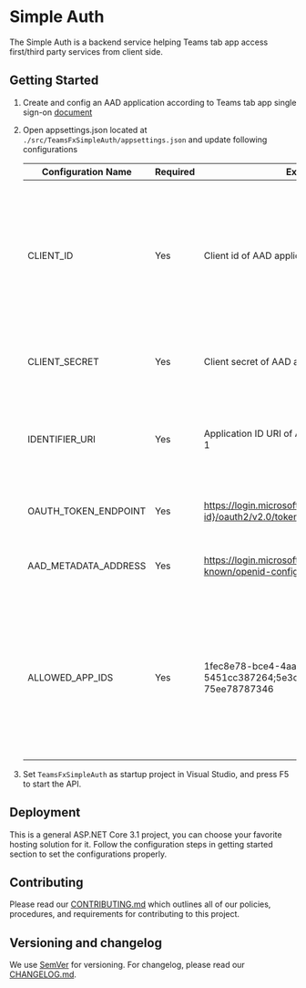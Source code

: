 # Simple Auth
The Simple Auth is a backend service helping Teams tab app access first/third party services from client side.

## Getting Started

1. Create and config an AAD application according to Teams tab app single sign-on [document](https://docs.microsoft.com/en-us/microsoftteams/platform/tabs/how-to/authentication/auth-aad-sso)
2. Open appsettings.json located at `./src/TeamsFxSimpleAuth/appsettings.json` and update following configurations

    | Configuration Name | Required | Expected Value | Purpose |
    | ------------------ | -------- | -------------- | ------- |
    | CLIENT_ID | Yes | Client id of AAD application created in step 1 | Used to acquire token for expect scope. Also used as valid audience when validating token in requests to this API. |
    | CLIENT_SECRET | Yes | Client secret of AAD application created in step 1 | Used to acquire token for expect scope |
    | IDENTIFIER_URI | Yes | Application ID URI of AAD application created in step 1 | Used as valid audience when validating token in requests to this API. |
    | OAUTH_TOKEN_ENDPOINT | Yes | https://login.microsoftonline.com/{aad-tenant-id}/oauth2/v2.0/token | AAD token endpoint to acquire tokens |
    | AAD_METADATA_ADDRESS | Yes | https://login.microsoftonline.com/common/v2.0/.well-known/openid-configuration | Metadata document used during token validation |
    | ALLOWED_APP_IDS | Yes | 1fec8e78-bce4-4aaf-ab1b-5451cc387264;5e3ce6c0-2b1f-4285-8d4b-75ee78787346 | Access control list, which defines tokens from which clients can access this API. Must include Teams client ids in Teams development scenario |
3. Set `TeamsFxSimpleAuth` as startup project in Visual Studio, and press F5 to start the API.

## Deployment
This is a general ASP.NET Core 3.1 project, you can choose your favorite hosting solution for it. Follow the configuration steps in getting started section to set the configurations properly.

## Contributing

Please read our [CONTRIBUTING.md](CONTRIBUTING.md) which outlines all of our policies, procedures, and requirements for contributing to this project.

## Versioning and changelog

We use [SemVer](http://semver.org/) for versioning.
For changelog, please read our [CHANGELOG.md](CHANGELOG.md).
